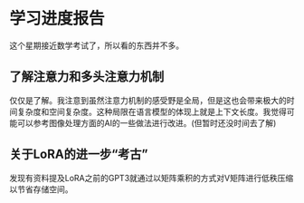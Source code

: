 # 学习进度报告
这个星期接近数学考试了，所以看的东西并不多。
## 了解注意力和多头注意力机制
仅仅是了解。我注意到虽然注意力机制的感受野是全局，但是这也会带来极大的时间复杂度和空间复杂度。这种局限在语言模型的体现上就是上下文长度。我觉得可能可以参考图像处理方面的AI的一些做法进行改进。(但暂时还没时间去了解)
## 关于LoRA的进一步“考古”
发现有资料提及LoRA之前的GPT3就通过以矩阵乘积的方式对V矩阵进行低秩压缩以节省存储空间。

